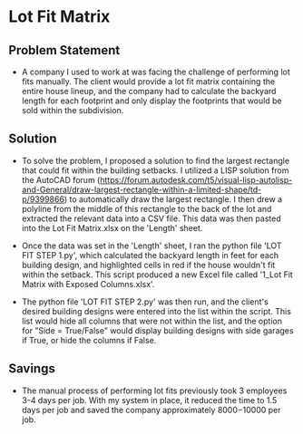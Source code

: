 # Lot Fit Matrix

## Problem Statement
- A company I used to work at was facing the challenge of performing lot fits manually.  The client would provide a lot fit matrix containing the entire house lineup, and the company had to calculate the backyard length for each footprint and only display the footprints that would be sold within the subdivision.

## Solution
- To solve the problem, I proposed a solution to find the largest rectangle that could fit within the building setbacks.  I utilized a LISP solution from the AutoCAD forum (https://forum.autodesk.com/t5/visual-lisp-autolisp-and-General/draw-largest-rectangle-within-a-limited-shape/td-p/9399866) to automatically draw the largest rectangle.  I then drew a polyline from the middle of this rectangle to the back of the lot and extracted the relevant data into a CSV file.  This data was then pasted into the Lot Fit Matrix.xlsx on the 'Length' sheet.

- Once the data was set in the 'Length' sheet, I ran the python file 'LOT FIT STEP 1.py', which calculated the backyard length in feet for each building design, and highlighted cells in red if the house wouldn't fit within the setback.  This script produced a new Excel file called '1_Lot Fit Matrix with Exposed Columns.xlsx'.

- The python file 'LOT FIT STEP 2.py' was then run, and the client's desired building designs were entered into the list within the script.  This list would hide all columns that were not within the list, and the option for "Side = True/False" would display building designs with side garages if True, or hide the columns if False.

## Savings
- The manual process of performing lot fits previously took 3 employees 3-4 days per job. With my system in place, it reduced the time to 1.5 days per job and saved the company approximately $8000-$10000 per job.

